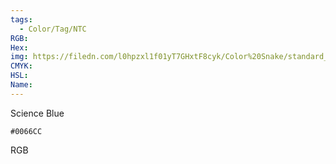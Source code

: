```yaml
---
tags:
  - Color/Tag/NTC
RGB:
Hex:
img: https://filedn.com/l0hpzxl1f01yT7GHxtF8cyk/Color%20Snake/standard_csv_to_svg/0066CC.svg
CMYK:
HSL:
Name:
---
```

Science Blue
```palette
#0066CC
```
RGB
